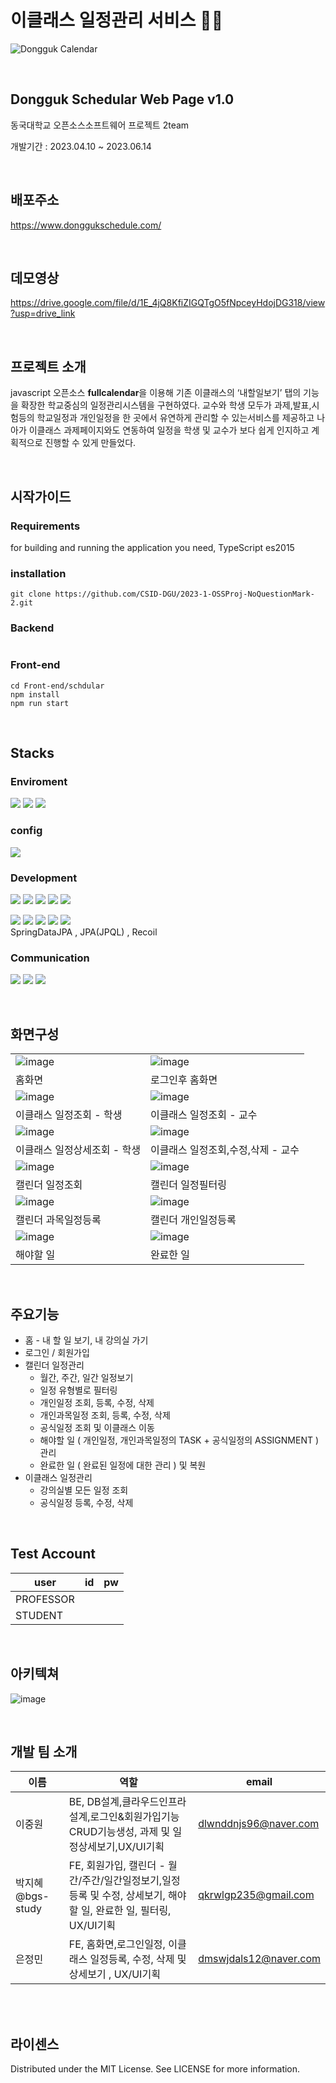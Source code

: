 # 이클래스 일정관리 서비스 📅⏰

![Dongguk Calendar](https://github.com/CSID-DGU/2023-1-OSSProj-NoQuestionMark-2/assets/79756267/c3312e03-0b7d-449b-95aa-c33e45e07b71)

<br>

## Dongguk Schedular Web Page v1.0
동국대학교 오픈소스소프트웨어 프로젝트 2team

개발기간 : 2023.04.10 ~ 2023.06.14

<br>

## 배포주소
https://www.donggukschedule.com/

<br>

## 데모영상
https://drive.google.com/file/d/1E_4jQ8KfiZIGQTgO5fNpceyHdojDG318/view?usp=drive_link

<br>

## 프로젝트 소개
javascript 오픈소스 **fullcalendar**을 이용해 기존 이클래스의 ‘내할일보기’ 탭의 기능을 확장한 학교중심의 일정관리시스템을 구현하였다.
교수와 학생 모두가 과제,발표,시험등의 학교일정과 개인일정을 한 곳에서 유연하게 관리할 수 있는서비스를 제공하고 
나아가 이클래스 과제페이지와도 연동하여 일정을 학생 및 교수가 보다 쉽게 인지하고 계획적으로 진행할 수 있게 만들었다.

<br>

## 시작가이드
### Requirements
for building and running the application you need,
TypeScript  es2015

### installation
```
git clone https://github.com/CSID-DGU/2023-1-OSSProj-NoQuestionMark-2.git
```
### Backend
```

```

### Front-end
```
cd Front-end/schdular
npm install
npm run start
```

<br>

## Stacks

### Enviroment
<img src="https://img.shields.io/badge/visualstudiocode-007ACC?style=for-the-badge&logo=visualstudiocode&logoColor=white">  <img src="https://img.shields.io/badge/github-181717?style=for-the-badge&logo=github&logoColor=white">  <img src="https://img.shields.io/badge/git-F05032?style=for-the-badge&logo=git&logoColor=white">

### config
<img src="https://img.shields.io/badge/npm-CB3837?style=for-the-badge&logo=html5&logoColor=white"> 

### Development
 <img src="https://img.shields.io/badge/javascript-F7DF1E?style=for-the-badge&logo=javascript&logoColor=black">  <img src="https://img.shields.io/badge/react-61DAFB?style=for-the-badge&logo=react&logoColor=black">  <img src="https://img.shields.io/badge/TypeScript-3178C6?style=for-the-badge&logo=TypeScript&logoColor=white">  <img src="https://img.shields.io/badge/styledComponents-DB7093?style=for-the-badge&logo=styledComponents&logoColor=white">  <img src="https://img.shields.io/badge/ReactHookForm-EC5990?style=for-the-badge&logo=ReactHookForm&logoColor=white"> 

  <img src="https://img.shields.io/badge/SpringBoot-6DB33F?style=for-the-badge&logo=SpringBoot&logoColor=white">  <img src="https://img.shields.io/badge/SpringSecurity-6DB33F?style=for-the-badge&logo=SpringSecurity&logoColor=white">  <img src="https://img.shields.io/badge/postgresql-4169E1?style=for-the-badge&logo=postgresql&logoColor=white">  <img src="https://img.shields.io/badge/amazonec2-FF9900?style=for-the-badge&logo=amazonec2&logoColor=white">  <img src="https://img.shields.io/badge/jsonwebtokens-000000?style=for-the-badge&logo=jsonwebtokens&logoColor=white">  
SpringDataJPA , JPA(JPQL) , Recoil

### Communication
<img src="https://img.shields.io/badge/notion-000000?style=for-the-badge&logo=notion&logoColor=white">  <img src="https://img.shields.io/badge/slack-4A154B?style=for-the-badge&logo=slack&logoColor=white">  <img src="https://img.shields.io/badge/discord-5865F2?style=for-the-badge&logo=discord&logoColor=white">  

<br>

## 화면구성
|  |  |
| ------------------------------------------------------------------------------------------------------------- | -------------------------------------------------------------------------------------------------------------|
|![image](https://github.com/CSID-DGU/2023-1-OSSProj-NoQuestionMark-2/assets/79756267/6d3246d7-29bb-4a28-9551-6b1e287dc1bf)|![image](https://github.com/CSID-DGU/2023-1-OSSProj-NoQuestionMark-2/assets/79756267/754be83a-d180-4ed9-9e3b-ebc22cd8c856)|
|홈화면|로그인후 홈화면|
|![image](https://github.com/CSID-DGU/2023-1-OSSProj-NoQuestionMark-2/assets/79756267/013d4cb6-3fad-40f7-829c-b4fe31dbcde8)|![image](https://github.com/CSID-DGU/2023-1-OSSProj-NoQuestionMark-2/assets/79756267/55cd21d2-1cd4-40db-898c-087c2322a770)|
|이클래스 일정조회 - 학생|이클래스 일정조회 - 교수 |
|![image](https://github.com/CSID-DGU/2023-1-OSSProj-NoQuestionMark-2/assets/79756267/a2f0ffa0-1a3a-4ddc-8a1a-ea490c91872a)|![image](https://github.com/CSID-DGU/2023-1-OSSProj-NoQuestionMark-2/assets/79756267/0c3675d4-91da-465e-a5d1-425747bda515)|
|이클래스 일정상세조회 - 학생| 이클래스 일정조회,수정,삭제 - 교수|
|![image](https://github.com/CSID-DGU/2023-1-OSSProj-NoQuestionMark-2/assets/79756267/33b85c69-e2ed-4721-b5b5-dd34515d4395)|![image](https://github.com/CSID-DGU/2023-1-OSSProj-NoQuestionMark-2/assets/79756267/36a37cf1-3452-4dac-99d2-ca444f2e4963)|
|캘린더 일정조회| 캘린더 일정필터링|
|![image](https://github.com/CSID-DGU/2023-1-OSSProj-NoQuestionMark-2/assets/79756267/62c56439-dada-4aa1-95dc-d0a4a2fbb739)|![image](https://github.com/CSID-DGU/2023-1-OSSProj-NoQuestionMark-2/assets/79756267/6f36687e-ee8a-4ed4-a0bb-a5b2157343a8)|
|캘린더 과목일정등록|캘린더 개인일정등록|
|![image](https://github.com/CSID-DGU/2023-1-OSSProj-NoQuestionMark-2/assets/79756267/39bc4369-6b02-4641-bc6c-0ef6b617fb16)|![image](https://github.com/CSID-DGU/2023-1-OSSProj-NoQuestionMark-2/assets/79756267/18d4d94c-1e0c-4d39-93b5-06ea1c0665a4)|
| 해야할 일 | 완료한 일 |

<br>

## 주요기능
* 홈 - 내 할 일 보기, 내 강의실 가기 
* 로그인 / 회원가입
* 캘린더 일정관리
  * 월간, 주간, 일간 일정보기
  * 일정 유형별로 필터링
  * 개인일정 조회, 등록, 수정, 삭제
  * 개인과목일정 조회, 등록, 수정, 삭제
  * 공식일정 조회 및 이클래스 이동
  * 해야할 일 ( 개인일정, 개인과목일정의 TASK + 공식일정의 ASSIGNMENT ) 관리
  * 완료한 일 ( 완료된 일정에 대한 관리 ) 및 복원 
* 이클래스 일정관리
  * 강의실별 모든 일정 조회   
  * 공식일정 등록, 수정, 삭제 

<br>

## Test Account
|user|id|pw|
|---|---|---|
|PROFESSOR|||
|STUDENT|||

<br>

## 아키텍쳐
![image](https://github.com/CSID-DGU/2023-1-OSSProj-NoQuestionMark-2/assets/79756267/ffc46079-7336-4666-b097-4639014d99c8)

<br>

## 개발 팀 소개
|이름|역할|email|
|---|---|---|
|이중원|BE, DB설계,클라우드인프라설계,로그인&회원가입기능CRUD기능생성, 과제 및 일정상세보기,UX/UI기획|dlwnddnjs96@naver.com |
|박지혜 @bgs-study |FE, 회원가입, 캘린더 - 월간/주간/일간일정보기,일정등록 및 수정, 상세보기, 해야할 일, 완료한 일, 필터링, UX/UI기획|qkrwlgp235@gmail.com|
|은정민|FE, 홈화면,로그인일정, 이클래스 일정등록, 수정, 삭제 및 상세보기 , UX/UI기획|dmswjdals12@naver.com|

<br>



<br>

## 라이센스
Distributed under the MIT License. See LICENSE for more information.
